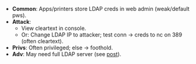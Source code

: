 - **Common**: Apps/printers store LDAP creds in web admin (weak/default pws).
- **Attack**:
    - View cleartext in console.
    - Or: Change LDAP IP to attacker; test conn → creds to nc on 389 (often cleartext).
- **Privs**: Often privileged; else → foothold.
- **Adv**: May need full LDAP server (see [post](https://medium.com/r3d-buck3t/pwning-printers-with-ldap-pass-back-attack-a0d8fa495210)).
